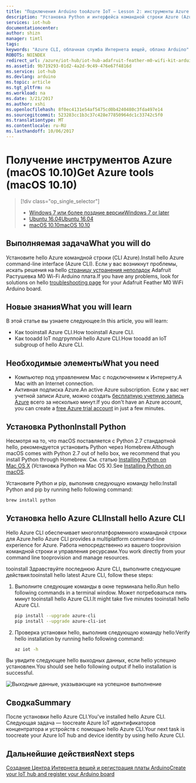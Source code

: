 ```yaml
---
title: "Подключения Arduino tooAzure IoT — Lesson 2: инструменты Azure (macOS) | Документы Microsoft"
description: "Установка Python и интерфейса командной строки Azure (Azure CLI) на компьютер под управлением macOS."
services: iot-hub
documentationcenter: 
author: shizn
manager: timtl
tags: 
keywords: "Azure CLI, облачная служба Интернета вещей, облако Arduino"
ROBOTS: NOINDEX
redirect_url: /azure/iot-hub/iot-hub-adafruit-feather-m0-wifi-kit-arduino-get-started
ms.assetid: 9b719293-01d2-4a2d-9c49-476e67f4816d
ms.service: iot-hub
ms.devlang: arduino
ms.topic: article
ms.tgt_pltfrm: na
ms.workload: na
ms.date: 3/21/2017
ms.author: xshi
ms.openlocfilehash: 8f0ec4131e54af5475cd0b4240480c3fda497e14
ms.sourcegitcommit: 523283cc1b3c37c428e77850964dc1c33742c5f0
ms.translationtype: MT
ms.contentlocale: ru-RU
ms.lasthandoff: 10/06/2017
---
```

# <a name="get-azure-tools-macos-1010"></a><span data-ttu-id="f915d-104">Получение инструментов Azure (macOS 10.10)</span><span class="sxs-lookup"><span data-stu-id="f915d-104">Get Azure tools (macOS 10.10)</span></span>

> [!div class="op_single_selector"]
> * <span data-ttu-id="f915d-105">[Windows 7 или более поздние версии][windows]</span><span class="sxs-lookup"><span data-stu-id="f915d-105">[Windows 7 or later][windows]</span></span>
> * <span data-ttu-id="f915d-106">[Ubuntu 16.04][ubuntu]</span><span class="sxs-lookup"><span data-stu-id="f915d-106">[Ubuntu 16.04][ubuntu]</span></span>
> * <span data-ttu-id="f915d-107">[macOS 10.10][macos]</span><span class="sxs-lookup"><span data-stu-id="f915d-107">[macOS 10.10][macos]</span></span>

## <a name="what-you-will-do"></a><span data-ttu-id="f915d-108">Выполняемая задача</span><span class="sxs-lookup"><span data-stu-id="f915d-108">What you will do</span></span>

<span data-ttu-id="f915d-109">Установите hello Azure командной строки (CLI Azure).</span><span class="sxs-lookup"><span data-stu-id="f915d-109">Install hello Azure command-line interface (Azure CLI).</span></span> <span data-ttu-id="f915d-110">Если у вас возникнут проблемы, искать решения на hello [страницу устранения неполадок](iot-hub-adafruit-feather-m0-wifi-kit-arduino-troubleshooting.md) Adafruit Растушевка M0 Wi-Fi Arduino плата.</span><span class="sxs-lookup"><span data-stu-id="f915d-110">If you have any problems, look for solutions on hello [troubleshooting page](iot-hub-adafruit-feather-m0-wifi-kit-arduino-troubleshooting.md) for your Adafruit Feather M0 WiFi Arduino board.</span></span>

## <a name="what-you-will-learn"></a><span data-ttu-id="f915d-111">Новые знания</span><span class="sxs-lookup"><span data-stu-id="f915d-111">What you will learn</span></span>
<span data-ttu-id="f915d-112">В этой статье вы узнаете следующее:</span><span class="sxs-lookup"><span data-stu-id="f915d-112">In this article, you will learn:</span></span>
* <span data-ttu-id="f915d-113">Как tooinstall Azure CLI.</span><span class="sxs-lookup"><span data-stu-id="f915d-113">How tooinstall Azure CLI.</span></span>
* <span data-ttu-id="f915d-114">Как tooadd IoT подгруппой hello Azure CLI.</span><span class="sxs-lookup"><span data-stu-id="f915d-114">How tooadd an IoT subgroup of hello Azure CLI.</span></span>

## <a name="what-you-need"></a><span data-ttu-id="f915d-115">Необходимые элементы</span><span class="sxs-lookup"><span data-stu-id="f915d-115">What you need</span></span>
* <span data-ttu-id="f915d-116">Компьютер под управлением Mac с подключением к Интернету.</span><span class="sxs-lookup"><span data-stu-id="f915d-116">A Mac with an Internet connection.</span></span>
* <span data-ttu-id="f915d-117">Активная подписка Azure.</span><span class="sxs-lookup"><span data-stu-id="f915d-117">An active Azure subscription.</span></span> <span data-ttu-id="f915d-118">Если у вас нет учетной записи Azure, можно создать [бесплатную учетную запись Azure](http://azure.microsoft.com/pricing/free-trial/) всего за несколько минут.</span><span class="sxs-lookup"><span data-stu-id="f915d-118">If you don't have an Azure account, you can create a [free Azure trial account](http://azure.microsoft.com/pricing/free-trial/) in just a few minutes.</span></span>

## <a name="install-python"></a><span data-ttu-id="f915d-119">Установка Python</span><span class="sxs-lookup"><span data-stu-id="f915d-119">Install Python</span></span>
<span data-ttu-id="f915d-120">Несмотря на то, что macOS поставляется с Python 2.7 стандартной hello, рекомендуется установить Python через Homebrew.</span><span class="sxs-lookup"><span data-stu-id="f915d-120">Although macOS comes with Python 2.7 out of hello box, we recommend that you install Python through Homebrew.</span></span> <span data-ttu-id="f915d-121">См. статью [Installing Python on Mac OS X](http://docs.python-guide.org/en/latest/starting/install/osx/) (Установка Python на Mac OS X).</span><span class="sxs-lookup"><span data-stu-id="f915d-121">See [Installing Python on macOS](http://docs.python-guide.org/en/latest/starting/install/osx/).</span></span>

<span data-ttu-id="f915d-122">Установите Python и pip, выполнив следующую команду hello:</span><span class="sxs-lookup"><span data-stu-id="f915d-122">Install Python and pip by running hello following command:</span></span>

```bash
brew install python
```

## <a name="install-hello-azure-cli"></a><span data-ttu-id="f915d-123">Установка hello Azure CLI</span><span class="sxs-lookup"><span data-stu-id="f915d-123">Install hello Azure CLI</span></span>
<span data-ttu-id="f915d-124">Hello Azure CLI обеспечивает многоплатформенного командной строки для Azure.</span><span class="sxs-lookup"><span data-stu-id="f915d-124">hello Azure CLI provides a multiplatform command-line experience for Azure.</span></span> <span data-ttu-id="f915d-125">Работа непосредственно из вашего tooprovision командной строки и управления ресурсами.</span><span class="sxs-lookup"><span data-stu-id="f915d-125">You work directly from your command line tooprovision and manage resources.</span></span>

<span data-ttu-id="f915d-126">tooinstall Здравствуйте последнюю Azure CLI, выполните следующие действия:</span><span class="sxs-lookup"><span data-stu-id="f915d-126">tooinstall hello latest Azure CLI, follow these steps:</span></span>

1. <span data-ttu-id="f915d-127">Выполните следующие команды в окне терминала hello.</span><span class="sxs-lookup"><span data-stu-id="f915d-127">Run hello following commands in a terminal window.</span></span> <span data-ttu-id="f915d-128">Может потребоваться пять минут tooinstall hello Azure CLI.</span><span class="sxs-lookup"><span data-stu-id="f915d-128">It might take five minutes tooinstall hello Azure CLI.</span></span>

   ```bash
   pip install --upgrade azure-cli
   pip install --upgrade azure-cli-iot
   ```
2. <span data-ttu-id="f915d-129">Проверка установки hello, выполнив следующую команду hello:</span><span class="sxs-lookup"><span data-stu-id="f915d-129">Verify hello installation by running hello following command:</span></span>

   ```bash
   az iot -h
   ```

<span data-ttu-id="f915d-130">Вы увидите следующее hello выходных данных, если hello успешно установлен.</span><span class="sxs-lookup"><span data-stu-id="f915d-130">You should see hello following output if hello installation is successful.</span></span>

![Выходные данные, указывающие на успешное выполнение][output]

## <a name="summary"></a><span data-ttu-id="f915d-132">Сводка</span><span class="sxs-lookup"><span data-stu-id="f915d-132">Summary</span></span>
<span data-ttu-id="f915d-133">После установки hello Azure CLI.</span><span class="sxs-lookup"><span data-stu-id="f915d-133">You've installed hello Azure CLI.</span></span> <span data-ttu-id="f915d-134">Следующая задача — toocreate Azure IoT идентификаторов концентратора и устройств с помощью hello Azure CLI.</span><span class="sxs-lookup"><span data-stu-id="f915d-134">Your next task is toocreate your Azure IoT hub and device identity by using hello Azure CLI.</span></span>

## <a name="next-steps"></a><span data-ttu-id="f915d-135">Дальнейшие действия</span><span class="sxs-lookup"><span data-stu-id="f915d-135">Next steps</span></span>
<span data-ttu-id="f915d-136">[Создание Центра Интернета вещей и регистрация платы Arduino][create-your-iot-hub-and-register-your-arduino-board]</span><span class="sxs-lookup"><span data-stu-id="f915d-136">[Create your IoT hub and register your Arduino board][create-your-iot-hub-and-register-your-arduino-board]</span></span>


<!-- Images and links -->

[windows]: iot-hub-adafruit-feather-m0-wifi-kit-arduino-lesson2-get-azure-tools-win32.md
[ubuntu]: iot-hub-adafruit-feather-m0-wifi-kit-arduino-lesson2-get-azure-tools-ubuntu.md
[macos]: iot-hub-adafruit-feather-m0-wifi-kit-arduino-lesson2-get-azure-tools-mac.md
[output]: media/iot-hub-adafruit-feather-m0-wifi-lessons/lesson2/az_iot_help_osx.png
[create-your-iot-hub-and-register-your-arduino-board]: iot-hub-adafruit-feather-m0-wifi-kit-arduino-lesson2-prepare-azure-iot-hub.md